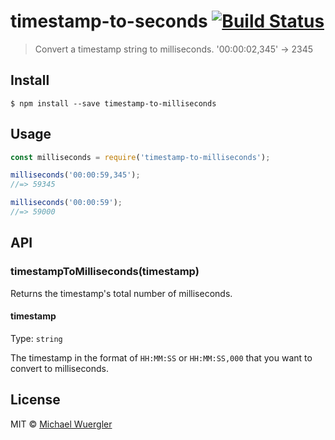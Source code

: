 # timestamp-to-seconds [![Build Status](https://travis-ci.org/radiovisual/timestamp-to-milliseconds.svg?branch=master)](https://travis-ci.org/radiovisual/timestamp-to-milliseconds)

> Convert a timestamp string to milliseconds. '00:00:02,345' → 2345


## Install

```
$ npm install --save timestamp-to-milliseconds
```


## Usage

```js
const milliseconds = require('timestamp-to-milliseconds');

milliseconds('00:00:59,345');
//=> 59345

milliseconds('00:00:59');
//=> 59000
```


## API

### timestampToMilliseconds(timestamp)

Returns the timestamp's total number of milliseconds.

#### timestamp

Type: `string`

The timestamp in the format of `HH:MM:SS` or `HH:MM:SS,000` that you want to convert to milliseconds.


## License

MIT © [Michael Wuergler](http://numetriclabs.com)
